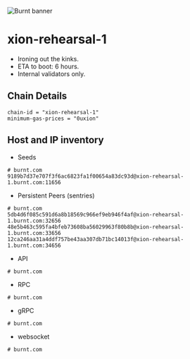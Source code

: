 ![Burnt banner](https://files.xion-testnet-1.burnt.com/banner.jpg)

# xion-rehearsal-1

- Ironing out the kinks.
- ETA to boot: 6 hours.
- Internal validators only.

## Chain Details

```
chain-id = "xion-rehearsal-1"
minimum-gas-prices = "0uxion"
```
    
## Host and IP inventory

- Seeds
```
# burnt.com
9189b7d37e707f3f6ac6823fa1f00654a83dc93d@xion-rehearsal-1.burnt.com:11656
```

- Persistent Peers (sentries)
```
# burnt.com
5db4d6f085c591d6a8b18569c966ef9eb946f4af@xion-rehearsal-1.burnt.com:32656
48e5b463c595fa4bfeb73608ba56029963f80b8b@xion-rehearsal-1.burnt.com:33656
12ca246aa31a4ddf757be43aa307db71bc14013f@xion-rehearsal-1.burnt.com:34656
```

- API
```
# burnt.com
```

- RPC
```
# burnt.com
```

- gRPC
```
# burnt.com
```

- websocket
```
# burnt.com
```
